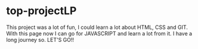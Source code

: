# top-projectLP

This project was a lot of fun, I could learn a lot about HTML, CSS and GIT. With this page now I can go for JAVASCRIPT and learn a lot from it. I have a long journey so. LET'S GO!!
